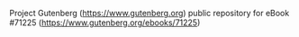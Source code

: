 Project Gutenberg (https://www.gutenberg.org) public repository for
eBook #71225 (https://www.gutenberg.org/ebooks/71225)
